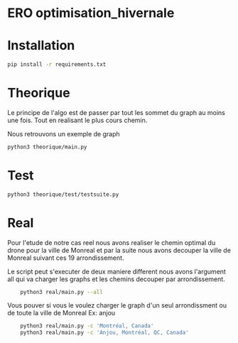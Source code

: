 # ERO optimisation_hivernale

# Installation

```sh
pip install -r requirements.txt
```

# Theorique

Le principe de l'algo est de passer par tout les sommet du graph
au moins une fois.
Tout en realisant le plus cours chemin.

Nous retrouvons un exemple de graph

```sh
python3 theorique/main.py 
```

# Test

```sh
python3 theorique/test/testsuite.py 
```


# Real

Pour l'etude de notre cas reel nous avons realiser le chemin 
optimal du drone pour la ville de Monreal et par la suite
nous avons decouper la ville de Monreal suivant ces 19
arrondissement.

Le script peut s'executer de deux maniere different nous avons l'argument
all qui va charger les graphs et les chemins decouper
par arrondissement.

```sh
    python3 real/main.py --all 
```

Vous pouver si vous le voulez charger le graph d'un seul arrondissment
ou de toute la ville de Monreal
Ex: anjou

```sh
    python3 real/main.py -c 'Montréal, Canada'
    python3 real/main.py -c 'Anjou, Montréal, QC, Canada'
```


